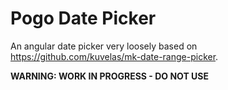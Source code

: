 # Pogo Date Picker


An angular date picker very loosely based on https://github.com/kuvelas/mk-date-range-picker.


**WARNING: WORK IN PROGRESS - DO NOT USE**

